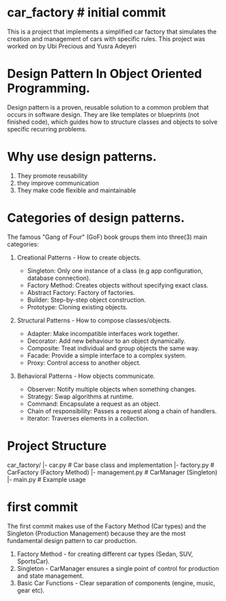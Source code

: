 # car_factory # initial commit
This is a project that implements a simplified car factory that simulates the creation and management of cars with specific rules. This project was worked on by Ubi Precious and Yusra Adeyeri

# Design Pattern In Object Oriented Programming.
Design pattern is a proven, reusable solution to a common problem that occurs in software design. They are like templates or blueprints (not finished code), which guides how to structure classes and objects to solve specific recurring problems.

# Why use design patterns.
1. They promote reusability
2. they improve communication
3. They make code flexible and maintainable

# Categories of design patterns.
The famous "Gang of Four" (GoF) book groups them into three(3) main categories:

1. Creational Patterns - How to create objects.
    - Singleton: Only one instance of a class (e.g app configuration, database connection).
    - Factory Method: Creates objects without specifying exact class.
    - Abstract Factory: Factory of factories.
    - Builder: Step-by-step object construction.
    - Prototype: Cloning existing objects.

2. Structural Patterns - How to compose classes/objects.
    - Adapter: Make incompatible interfaces work together.
    - Decorator: Add new behaviour to an object dynamically.
    - Composite: Treat individual and group objects the same way.
    - Facade: Provide a simple interface to a complex system.
    - Proxy: Control access to another object.

3. Behavioral Patterns - How objects communicate.
    - Observer: Notify multiple objects when something changes.
    - Strategy: Swap algorithms at runtime.
    - Command: Encapsulate a request as an object.
    - Chain of responsibility: Passes a request along a chain of handlers.
    - Iterator: Traverses elements in a collection.

# Project Structure
car_factory/
|- car.py           # Car base class and implementation
|- factory.py       # CarFactory (Factory Method)
|- management.py    # CarManager (Singleton)
|- main.py          # Example usage

# first commit
The first commit makes use of the Factory Method (Car types) and the Singleton (Production Management) because they are the most fundamental design pattern to car production.
1. Factory Method - for creating different car types (Sedan, SUV, SportsCar).
2. Singleton - CarManager ensures a single point of control for production and state management.
3. Basic Car Functions - Clear separation of components (engine, music, gear etc).